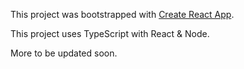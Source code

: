 This project was bootstrapped with [Create React App](https://github.com/facebook/create-react-app).

This project uses TypeScript with React & Node. 

More to be updated soon.
 